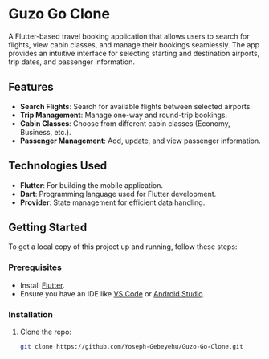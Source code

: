 # Guzo Go Clone

A Flutter-based travel booking application that allows users to search for flights, view cabin classes, and manage their bookings seamlessly. The app provides an intuitive interface for selecting starting and destination airports, trip dates, and passenger information.

## Features

- **Search Flights**: Search for available flights between selected airports.
- **Trip Management**: Manage one-way and round-trip bookings.
- **Cabin Classes**: Choose from different cabin classes (Economy, Business, etc.).
- **Passenger Management**: Add, update, and view passenger information.

## Technologies Used

- **Flutter**: For building the mobile application.
- **Dart**: Programming language used for Flutter development.
- **Provider**: State management for efficient data handling.

## Getting Started

To get a local copy of this project up and running, follow these steps:

### Prerequisites

- Install [Flutter](https://flutter.dev/docs/get-started/install).
- Ensure you have an IDE like [VS Code](https://code.visualstudio.com/) or [Android Studio](https://developer.android.com/studio).

### Installation

1. Clone the repo:

   ```bash
   git clone https://github.com/Yoseph-Gebeyehu/Guzo-Go-Clone.git
   ```
